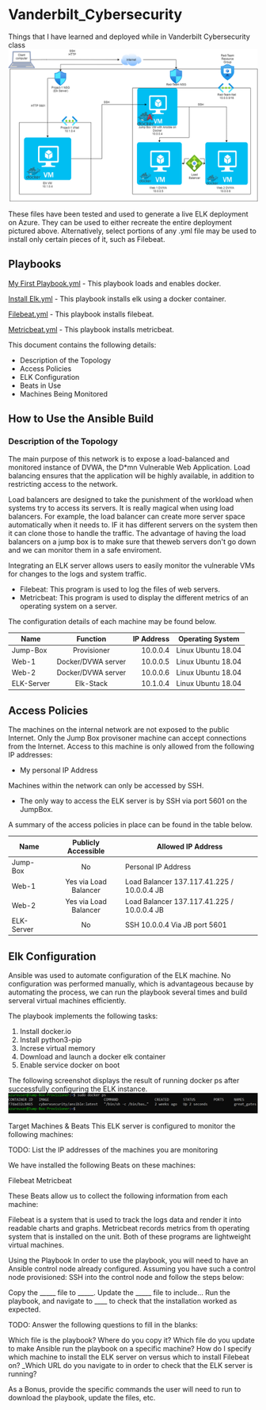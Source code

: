 # Vanderbilt_Cybersecurity
Things that I have learned and deployed while in Vanderbilt Cybersecurity class
![](Elk%20Diagram.png)

These files have been tested and used to generate a live ELK deployment on Azure. They can be used to either recreate the entire deployment pictured above. Alternatively, select portions of any .yml file may be used to install only certain pieces of it, such as Filebeat.

## Playbooks
[My First Playbook.yml](https://github.com/natedanielson/Vanderbilt_Cybersecurity/blob/main/Playbooks/My%20First%20Playbook) - This playbook loads and enables docker. 

[Install Elk.yml](https://github.com/natedanielson/Vanderbilt_Cybersecurity/blob/main/Playbooks/Install-ELK) - This playbook installs elk using a docker container.

[Filebeat.yml](https://github.com/natedanielson/Vanderbilt_Cybersecurity/blob/main/Playbooks/Filebeat) - This playbook installs filebeat.

[Metricbeat.yml](https://github.com/natedanielson/Vanderbilt_Cybersecurity/blob/main/Playbooks/Metricbeat) - This playbook installs metricbeat.

This document contains the following details:

 - Description of the Topology
 - Access Policies
 - ELK Configuration
 - Beats in Use
 - Machines Being Monitored


## How to Use the Ansible Build


### Description of the Topology
The main purpose of this network is to expose a load-balanced and monitored instance of DVWA, the D*mn Vulnerable Web Application.
Load balancing ensures that the application will be highly available, in addition to restricting access to the network.

Load balancers are designed to take the punishment of the workload when systems try to access its servers.  It is really magical when using load balancers.  For example, the load balancer can create more server space automatically when it needs to.  IF it has different servers on the system then it can clone those to handle the traffic.  The advantage of having the load balancers on a jump box is to make sure that theweb servers don't go down and we can monitor them in a safe enviroment.

Integrating an ELK server allows users to easily monitor the vulnerable VMs for changes to the logs and system traffic.

 - Filebeat: This program is used to log the files of web servers.
 - Metricbeat: This program is used to display the different metrics of an operating system on a server.

The configuration details of each machine may be found below.

| Name        | Function        | IP Address  | Operating System  |
| ------------|:---------------:| -----------:| ------------------|
| Jump-Box    | Provisioner     | 10.0.0.4    |Linux Ubuntu 18.04 |
| Web-1       | Docker/DVWA server | 10.0.0.5 |Linux Ubuntu 18.04 |
| Web-2       | Docker/DVWA server | 10.0.0.6 |Linux Ubuntu 18.04 |
| ELK-Server  | Elk-Stack      | 10.1.0.4     |Linux Ubuntu 18.04 |

## Access Policies
The machines on the internal network are not exposed to the public Internet.
Only the Jump Box provisoner machine can accept connections from the Internet. Access to this machine is only allowed from the following IP addresses:

 - My personal IP Address

Machines within the network can only be accessed by SSH.

 - The only way to access the ELK server is by SSH via port 5601 on the JumpBox.

A summary of the access policies in place can be found in the table below.

| Name	| Publicly Accessible	| Allowed IP Address |
| ------------|:---------------:| ----------------|
|Jump-Box |	No	 | Personal IP Address |
|Web-1	| Yes via Load Balancer |	Load Balancer 137.117.41.225 / 10.0.0.4 JB |
|Web-2	| Yes via Load Balancer |	Load Balancer 137.117.41.225 / 10.0.0.4 JB |
|ELK-Server	 | No	| SSH 10.0.0.4 Via JB port 5601 |

## Elk Configuration
Ansible was used to automate configuration of the ELK machine. No configuration was performed manually, which is advantageous because by automating the process, we can run the playbook several times and build serveral virtual machines efficiently.

The playbook implements the following tasks:

 1. Install docker.io
 2. Install python3-pip
 3. Increse virtual memory
 4. Download and launch a docker elk container
 5. Enable service docker on boot



The following screenshot displays the result of running docker ps after successfully configuring the ELK instance.
![](Docker%20ps.PNG)


Target Machines & Beats
This ELK server is configured to monitor the following machines:

TODO: List the IP addresses of the machines you are monitoring

We have installed the following Beats on these machines:

Filebeat
Metricbeat

These Beats allow us to collect the following information from each machine:

Filebeat is a system that is used to track the logs data and render it into readable charts and graphs.
Metricbeat records metrics from th operating system that is installed on the unit.
Both of these programs are lightweight virtual machines.


Using the Playbook
In order to use the playbook, you will need to have an Ansible control node already configured. Assuming you have such a control node provisioned:
SSH into the control node and follow the steps below:

Copy the _____ file to _____.
Update the _____ file to include...
Run the playbook, and navigate to ____ to check that the installation worked as expected.

TODO: Answer the following questions to fill in the blanks:

Which file is the playbook? Where do you copy it?
Which file do you update to make Ansible run the playbook on a specific machine? How do I specify which machine to install the ELK server on versus which to install Filebeat on?
_Which URL do you navigate to in order to check that the ELK server is running?

As a Bonus, provide the specific commands the user will need to run to download the playbook, update the files, etc.
